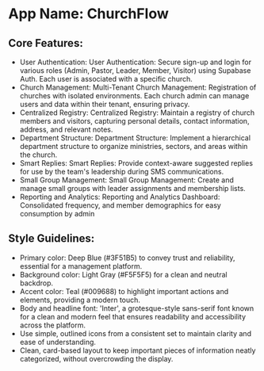 # **App Name**: ChurchFlow

## Core Features:

- User Authentication: User Authentication: Secure sign-up and login for various roles (Admin, Pastor, Leader, Member, Visitor) using Supabase Auth. Each user is associated with a specific church.
- Church Management: Multi-Tenant Church Management: Registration of churches with isolated environments. Each church admin can manage users and data within their tenant, ensuring privacy.
- Centralized Registry: Centralized Registry: Maintain a registry of church members and visitors, capturing personal details, contact information, address, and relevant notes.
- Department Structure: Department Structure: Implement a hierarchical department structure to organize ministries, sectors, and areas within the church.
- Smart Replies: Smart Replies: Provide context-aware suggested replies for use by the team's leadership during SMS communications.
- Small Group Management: Small Group Management: Create and manage small groups with leader assignments and membership lists.
- Reporting and Analytics: Reporting and Analytics Dashboard: Consolidated frequency, and member demographics for easy consumption by admin

## Style Guidelines:

- Primary color: Deep Blue (#3F51B5) to convey trust and reliability, essential for a management platform.
- Background color: Light Gray (#F5F5F5) for a clean and neutral backdrop.
- Accent color: Teal (#009688) to highlight important actions and elements, providing a modern touch.
- Body and headline font: 'Inter', a grotesque-style sans-serif font known for a clean and modern feel that ensures readability and accessibility across the platform.
- Use simple, outlined icons from a consistent set to maintain clarity and ease of understanding.
- Clean, card-based layout to keep important pieces of information neatly categorized, without overcrowding the display.